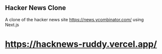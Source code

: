 
## Hacker News Clone

A clone of the hacker news site https://news.ycombinator.com/ using Next.js 

# https://hacknews-ruddy.vercel.app/
